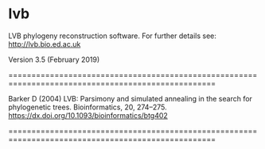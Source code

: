 lvb
===

LVB phylogeny reconstruction software. For further details see:
http://lvb.bio.ed.ac.uk

Version 3.5 (February 2019)

===================================================================================================


Barker D (2004) LVB: Parsimony and simulated annealing in the search for phylogenetic trees. Bioinformatics, 20, 274–275.
https://dx.doi.org/10.1093/bioinformatics/btg402

===================================================================================================
